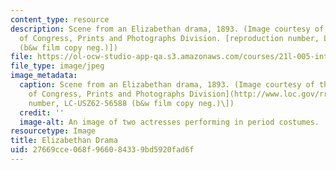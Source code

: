 ```yaml
---
content_type: resource
description: Scene from an Elizabethan drama, 1893. (Image courtesy of the Library
  of Congress, Prints and Photographs Division. [reproduction number, LC-USZ62-56588
  (b&w film copy neg.)])
file: https://ol-ocw-studio-app-qa.s3.amazonaws.com/courses/21l-005-introduction-to-drama-fall-2004/27669cce068f966084339bd5920fad6f_21l-005f04.jpg
file_type: image/jpeg
image_metadata:
  caption: Scene from an Elizabethan drama, 1893. (Image courtesy of the [Library
    of Congress, Prints and Photographs Division](http://www.loc.gov/rr/print). \[reproduction
    number, LC-USZ62-56588 (b&w film copy neg.)\])
  credit: ''
  image-alt: An image of two actresses performing in period costumes.
resourcetype: Image
title: Elizabethan Drama
uid: 27669cce-068f-9660-8433-9bd5920fad6f
---
```

